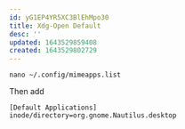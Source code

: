 ```yaml
---
id: yG1EP4YR5XC3BlEhMpo30
title: Xdg-Open Default
desc: ''
updated: 1643529859408
created: 1643529802729
---
```


`nano ~/.config/mimeapps.list`

Then add

```
[Default Applications]
inode/directory=org.gnome.Nautilus.desktop

```
